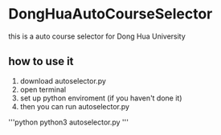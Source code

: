 # DongHuaAutoCourseSelector
this is a auto course selector for Dong Hua University

##  how to use it
1.  download autoselector.py
2.  open terminal
3.  set up python enviroment (if you haven't done it)
4.  then you can run autoselector.py

'''python
python3 autoselector.py
'''
